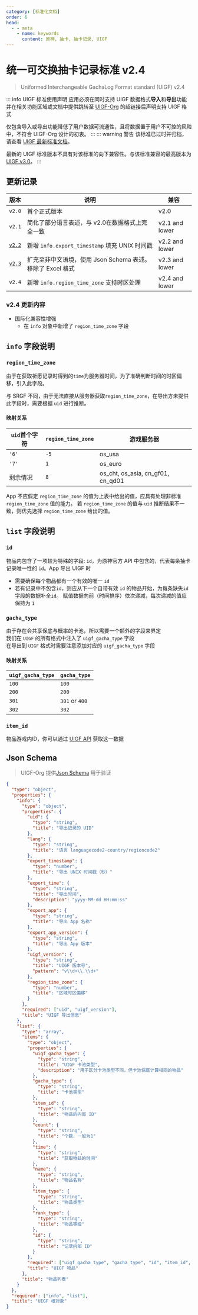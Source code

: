 ```yaml
---
category: [标准化文档]
order: 6
head:
  - - meta
    - name: keywords
      content: 原神, 抽卡, 抽卡记录, UIGF
---
```


# 统一可交换抽卡记录标准 v2.4
> Uniformed Interchangeable GachaLog Format standard (UIGF) v2.4 <Badge text="Archived" type="message" />
> 
::: info UIGF 标准使用声明
应用必须在同时支持 UIGF 数据格式**导入**和**导出**功能并在相关功能区域或文档中提供跳转至 [UIGF-Org](https://uigf.org) 的超链接后声明支持 UIGF 格式

仅包含导入或导出功能降低了用户数据可流通性，且将数据置于用户不可控的风险中，不符合 UIGF-Org 设计的初衷。
:::
::: warning 警告
该标准已过时并归档，请查看 [UIGF 最新标准文档](./uigf.md)。

最新的 UIGF 标准版本不具有对该标准的向下兼容性。与该标准兼容的最高版本为 [UIGF v3.0](uigf-legacy-v3.0.md)。
:::

## 更新记录
| 版本                              | 说明                                      | 兼容             |
|---------------------------------|-----------------------------------------|----------------|
| `v2.0`                          | 首个正式版本                                  | v2.0           |
| `v2.1`                          | 简化了部分语言表述，与 v2.0在数据格式上完全一致              | v2.1 and lower |
| [`v2.2`](./uigf-legacy-v2.2.md) | 新增 `info.export_timestamp` 填充 UNIX 时间戳  | v2.2 and lower |
| [`v2.3`](./uigf-legacy-v2.3.md) | 扩充至非中文语境，使用 Json Schema 表述。移除了 Excel 格式 | v2.3 and lower |
| `v2.4`                          | 新增 `info.region_time_zone` 支持时区处理       | v2.4 and lower |

### v2.4 更新内容

* 国际化兼容性增强
  * 在 `info` 对象中新增了 `region_time_zone` 字段

## `info` 字段说明

### `region_time_zone`

由于在获取祈愿记录时得到的`time`为服务器时间，为了准确判断时间的时区偏移，引入此字段。

与 SRGF 不同，由于无法直接从服务器获取`region_time_zone`，在导出方未提供此字段时，需要根据 `uid` 进行推断。

#### 映射关系

| `uid`首个字符 | `region_time_zone` | 游戏服务器                             |
|-----------|--------------------|-----------------------------------|
| `'6'`     | `-5`               | os_usa                            |
| `'7'`     | `1`                | os_euro                           |
| 剩余情况      | `8`                | os_cht, os_asia, cn_gf01, cn_qd01 |

App 不应假定 `region_time_zone` 的值为上表中给出的值，应具有处理非标准 `region_time_zone` 值的能力。
若 `region_time_zone` 的值与 `uid` 推断结果不一致，则优先选择 `region_time_zone` 给出的值。

## `list` 字段说明

### `id`

物品内包含了一项较为特殊的字段: `id`，为原神官方 API 中包含的，代表每条抽卡记录唯一性的 `id`。App 导出 UIGF 时
* 需要确保每个物品都有一个有效的唯一 `id` 
* 若有记录中不包含`id`，则应从下一个自带有效 `id` 的物品开始，为每条缺失`id`字段的数据补全`id`。
赋值数据向前（时间排序）依次递减，每次递减的值应保持为 `1`

### `gacha_type`

由于存在会共享保底与概率的卡池，所以需要一个额外的字段来界定  
我们在 `UIGF` 的所有格式中注入了 `uigf_gacha_type` 字段  
在导出到 `UIGF` 格式时需要注意添加对应的 `uigf_gacha_type` 字段  

#### 映射关系

| `uigf_gacha_type` | `gacha_type`   |
|-------------------|----------------|
| `100`             | `100`          |
| `200`             | `200`          |
| `301`             | `301` or `400` |
| `302`             | `302`          |

### `item_id`

物品游戏内ID，你可以通过 [UIGF API](../api.md) 获取这一数据

## Json Schema

> UIGF-Org 提供[Json Schema](/schema/uigf.json) 用于验证

```json
{
  "type": "object",
  "properties": {
    "info": {
      "type": "object",
      "properties": {
        "uid": {
          "type": "string",
          "title": "导出记录的 UID"
        },
        "lang": {
          "type": "string",
          "title": "语言 languagecode2-country/regioncode2"
        },
        "export_timestamp": {
          "type": "number",
          "title": "导出 UNIX 时间戳（秒）"
        },
        "export_time": {
          "type": "string",
          "title": "导出时间",
          "description": "yyyy-MM-dd HH:mm:ss"
        },
        "export_app": {
          "type": "string",
          "title": "导出 App 名称"
        },
        "export_app_version": {
          "type": "string",
          "title": "导出 App 版本"
        },
        "uigf_version": {
          "type": "string",
          "title": "UIGF 版本号",
          "pattern": "v\\d+\\.\\d+"
        },
        "region_time_zone": {
          "type": "number",
          "title": "区域时区偏移"
        }
      },
      "required": ["uid", "uigf_version"],
      "title": "UIGF 导出信息"
    },
    "list": {
      "type": "array",
      "items": {
        "type": "object",
        "properties": {
          "uigf_gacha_type": {
            "type": "string",
            "title": "UIGF 卡池类型",
            "description": "用于区分卡池类型不同，但卡池保底计算相同的物品"
          },
          "gacha_type": {
            "type": "string",
            "title": "卡池类型"
          },
          "item_id": {
            "type": "string",
            "title": "物品的内部 ID"
          },
          "count": {
            "type": "string",
            "title": "个数，一般为1"
          },
          "time": {
            "type": "string",
            "title": "获取物品的时间"
          },
          "name": {
            "type": "string",
            "title": "物品名称"
          },
          "item_type": {
            "type": "string",
            "title": "物品类型"
          },
          "rank_type": {
            "type": "string",
            "title": "物品等级"
          },
          "id": {
            "type": "string",
            "title": "记录内部 ID"
          }
        },
        "required": ["uigf_gacha_type", "gacha_type", "id", "item_id", "time"],
        "title": "UIGF 物品"
      },
      "title": "物品列表"
    }
  },
  "required": ["info", "list"],
  "title": "UIGF 根对象"
}
```

